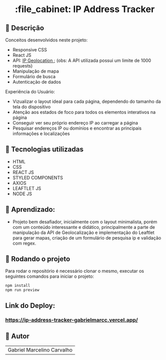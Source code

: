 <h1 align="center">:file_cabinet: IP Address Tracker</h1>

## :memo: Descrição

Conceitos desenvolvidos neste projeto:

- Responsive CSS
- React JS
- API: <a href="https://app.ipgeolocation.io/">IP Geolocation </a>; (obs: A API utilizada  possui um limite de 1000 requests)
- Manipulação de mapa
- Formulário de busca
- Autenticação de dados

Experiência do Usuário:

- Vizualizar o layout ideal para cada página, dependendo do tamanho da tela do dispositivo
- Atenção aos estados de foco para todos os elementos interativos na página
- Conseguir ver seu próprio endereço IP ao carregar a página
- Pesquisar endereços IP ou domínios e encontrar as principais informações e localizações

## :wrench: Tecnologias utilizadas

- HTML
- CSS
- REACT JS
- STYLED COMPONENTS
- AXIOS
- LEAFTLET JS
- NODE JS

## :dart: Aprendizado:

- Projeto bem desafiador, inicialmente com o layout minimalista, porém com um conteúdo interessante e didático, principalmente a parte de manipulação da API de Geolocalização e implementação do Leaftlet para gerar mapas, criação de um formulário de pesquisa ip e validação com regex. 

## :rocket: Rodando o projeto

Para rodar o repositório é necessário clonar o mesmo, executar os seguintes comandos para iniciar o projeto:

```
npm install
npm run preview
```

## Link do Deploy:

### https://ip-address-tracker-gabrielmarcc.vercel.app/




## :handshake: Autor

<table>
  <tr>
    <td align="center">
      </h3>Gabriel Marcelino Carvalho</h3>
    </td>
  </tr>
</table>
